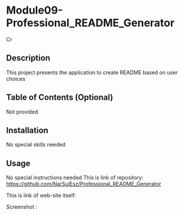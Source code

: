 # Module09-Professional_README_Generator
Cr
## Description

This project presents the application to create README based on user choices

## Table of Contents (Optional)

Not provided
    

## Installation

No special skills needed

## Usage

No special instructions needed
This is link of repository: https://github.com/NarSulEsz/Professional_README_Generator

This is link of web-site itself: 

Screenshot :
